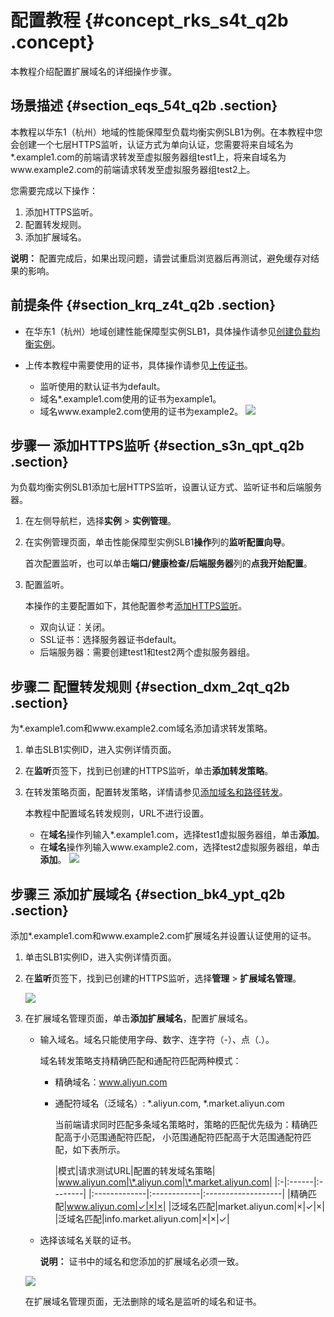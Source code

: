 # 配置教程 {#concept_rks_s4t_q2b .concept}

本教程介绍配置扩展域名的详细操作步骤。

## 场景描述 {#section_eqs_54t_q2b .section}

本教程以华东1（杭州）地域的性能保障型负载均衡实例SLB1为例。在本教程中您会创建一个七层HTTPS监听，认证方式为单向认证，您需要将来自域名为\*.example1.com的前端请求转发至虚拟服务器组test1上，将来自域名为www.example2.com的前端请求转发至虚拟服务器组test2上。

您需要完成以下操作：

1.  添加HTTPS监听。
2.  配置转发规则。
3.  添加扩展域名。

**说明：** 配置完成后，如果出现问题，请尝试重启浏览器后再测试，避免缓存对结果的影响。

## 前提条件 {#section_krq_z4t_q2b .section}

-   在华东1（杭州）地域创建性能保障型实例SLB1，具体操作请参见[创建负载均衡实例](cn.zh-CN/用户指南（新版控制台）/负载均衡实例/创建负载均衡实例.md#)。
-   上传本教程中需要使用的证书，具体操作请参见[上传证书](cn.zh-CN/用户指南（新版控制台）/证书管理/上传证书.md#)。

    -   监听使用的默认证书为default。
    -   域名\*.example1.com使用的证书为example1。
    -   域名www.example2.com使用的证书为example2。
    ![](http://static-aliyun-doc.oss-cn-hangzhou.aliyuncs.com/assets/img/15661/15330243768320_zh-CN.png)


## 步骤一 添加HTTPS监听 {#section_s3n_qpt_q2b .section}

为负载均衡实例SLB1添加七层HTTPS监听，设置认证方式、监听证书和后端服务器。

1.  在左侧导航栏，选择**实例** \> **实例管理**。
2.  在实例管理页面，单击性能保障型实例SLB1**操作**列的**监听配置向导**。

    首次配置监听，也可以单击**端口/健康检查/后端服务器**列的**点我开始配置**。

3.  配置监听。

    本操作的主要配置如下，其他配置参考[添加HTTPS监听](cn.zh-CN/用户指南（新版控制台）/监听/添加HTTPS监听.md#)。

    -   双向认证：关闭。
    -   SSL证书：选择服务器证书default。
    -   后端服务器：需要创建test1和test2两个虚拟服务器组。

## 步骤二 配置转发规则 {#section_dxm_2qt_q2b .section}

为\*.example1.com和www.example2.com域名添加请求转发策略。

1.  单击SLB1实例ID，进入实例详情页面。
2.  在**监听**页签下，找到已创建的HTTPS监听，单击**添加转发策略**。
3.  在转发策略页面，配置转发策略，详情请参见[添加域名和路径转发](cn.zh-CN/用户指南（新版控制台）/监听/添加域名和路径转发.md#)。

    本教程中配置域名转发规则，URL不进行设置。

    -   在**域名**操作列输入\*.example1.com，选择test1虚拟服务器组，单击**添加**。
    -   在**域名**操作列输入www.example2.com，选择test2虚拟服务器组，单击**添加**。
    ![](http://static-aliyun-doc.oss-cn-hangzhou.aliyuncs.com/assets/img/17005/15330243768327_zh-CN.png)


## 步骤三 添加扩展域名 {#section_bk4_ypt_q2b .section}

添加\*.example1.com和www.example2.com扩展域名并设置认证使用的证书。

1.  单击SLB1实例ID，进入实例详情页面。
2.  在**监听**页签下，找到已创建的HTTPS监听，选择**管理** \> **扩展域名管理**。

    ![](http://static-aliyun-doc.oss-cn-hangzhou.aliyuncs.com/assets/img/17005/15330243768323_zh-CN.png)

3.  在扩展域名管理页面，单击**添加扩展域名**，配置扩展域名。

    -   输入域名。域名只能使用字母、数字、连字符（-）、点（.）。

        域名转发策略支持精确匹配和通配符匹配两种模式：

        -   精确域名：www.aliyun.com
        -   通配符域名（泛域名）: \*.aliyun.com, \*.market.aliyun.com

            当前端请求同时匹配多条域名策略时，策略的匹配优先级为：精确匹配高于小范围通配符匹配， 小范围通配符匹配高于大范围通配符匹配，如下表所示。

            |模式|请求测试URL|配置的转发域名策略|
|www.aliyun.com|\*.aliyun.com|\*.market.aliyun.com|
            |:-|:------|:--------|
            |:-------------|:------------|:-------------------|
            |精确匹配|www.aliyun.com|✓|×|×|
            |泛域名匹配|market.aliyun.com|×|✓|×|
            |泛域名匹配|info.market.aliyun.com|×|×|✓|

    -   选择该域名关联的证书。

        **说明：** 证书中的域名和您添加的扩展域名必须一致。

    ![](http://static-aliyun-doc.oss-cn-hangzhou.aliyuncs.com/assets/img/17005/15330243778324_zh-CN.png)

    在扩展域名管理页面，无法删除的域名是监听的域名和证书。


